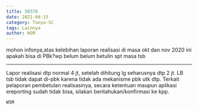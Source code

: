 ```yaml
---
title: 50378
date: 2021-04-15
category: Tanya-SC
tags: Lainnya
author: WSM
---
```


mohon infonya,atas kelebihan laporan realisasi di masa okt dan nov 2020 ini apakah bisa di PBk?wp belum belum betulin spt masa tsb

---

Lapor realisasi dtp normal 4 jt, setelah dihitung lg seharusnya dtp 2 jt. LB tsb tidak dapat di-pbk karena tidak ada mekanisme pbk utk dtp. Terkait pelaporan pembetulan realisasinya, secara ketentuan maupun aplikasi ereporting sudah tidak bisa, silakan beritahukan/konfirmasi ke kpp.

`WSM`
